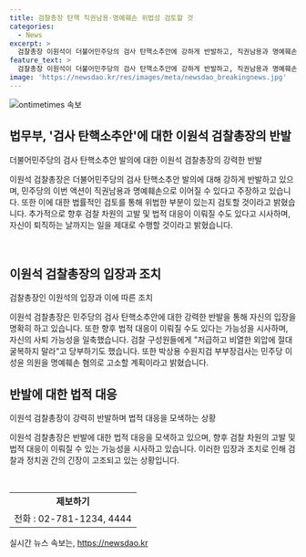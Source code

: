 ```yaml
---
title: 검찰총장 탄핵 직권남용·명예훼손 위법성 검토할 것
categories:
  - News
excerpt: >
  검찰총장 이원석이 더불어민주당의 검사 탄핵소추안에 강하게 반발하고, 직권남용과 명예훼손을 이유로 법률적 검토를 예고했다. 이어 검찰 차원의 고발 등 법적 대응 가능성을 시사하며, 술판 의혹을 제기한 이성윤 의원을 명예훼손 혐의로 고소할 계획이라고 전했다. 요지는 검찰의 탄핵에 대한 강력한 반발과 법적 대응 예고로 민주당과의 갈등이 고조되고 있다.
feature_text: >
  검찰총장 이원석이 더불어민주당의 검사 탄핵소추안에 강하게 반발하고, 직권남용과 명예훼손을 이유로 법률적 검토를 예고했다. 이어 검찰 차원의 고발 등 법적 대응 가능성을 시사하며, 술판 의혹을 제기한 이성윤 의원을 명예훼손 혐의로 고소할 계획이라고 전했다. 요지는 검찰의 탄핵에 대한 강력한 반발과 법적 대응 예고로 민주당과의 갈등이 고조되고 있다.
image: 'https://newsdao.kr/res/images/meta/newsdao_breakingnews.jpg'
---
```


<p><img src="https://newsdao.kr/res/images/meta/newsdao_breakingnews.jpg" alt="ontimetimes 속보" /></p>

<h2 data-ke-size="size26">법무부, '검사 탄핵소추안'에 대한 이원석 검찰총장의 반발</h2>

<p data-ke-size="size16">더불어민주당의 검사 탄핵소추안 발의에 대한 이원석 검찰총장의 강력한 반발</p>

<p>이원석 검찰총장은 더불어민주당의 검사 탄핵소추안 발의에 대해 강하게 반발하고 있으며, 민주당의 이번 액션이 직권남용과 명예훼손으로 이어질 수 있다고 주장하고 있습니다. 또한 이에 대한 법률적인 검토를 통해 위법한 부분이 있는지 검토할 것이라고 밝혔습니다. 추가적으로 향후 검찰 차원의 고발 및 법적 대응이 이뤄질 수도 있다고 시사하며, 자신이 퇴직하는 날까지는 일을 제대로 수행할 것이라고 밝혔습니다.</p>

<p data-ke-size="size16">&nbsp;</p>

<h2 data-ke-size="size26">이원석 검찰총장의 입장과 조치</h2>

<p data-ke-size="size16">검찰총장인 이원석의 입장과 이에 따른 조치</p>

<p>이원석 검찰총장은 민주당의 검사 탄핵소추안에 대한 강력한 반발을 통해 자신의 입장을 명확히 하고 있습니다. 또한 향후 법적 대응이 이뤄질 수도 있다는 가능성을 시사하며, 자신의 사퇴 가능성을 일축했습니다. 검찰 구성원들에게 "저급하고 비열한 외압에 절대 굴복하지 말라"고 당부하기도 했습니다. 또한 박상용 수원지검 부부장검사는 민주당 이성윤 의원을 명예훼손 혐의로 고소할 계획이라고 밝혔습니다.</p>

<h2 data-ke-size="size26">반발에 대한 법적 대응</h2>

<p data-ke-size="size16">이원석 검찰총장이 강력히 반발하며 법적 대응을 모색하는 상황</p>

<p>이원석 검찰총장은 반발에 대한 법적 대응을 모색하고 있으며, 향후 검찰 차원의 고발 및 법적 대응이 이뤄질 수 있는 가능성을 시사하고 있습니다. 이러한 입장과 조치로 인해 검찰과 정치권 간의 긴장이 고조되고 있는 상황입니다.</p>

<p data-ke-size="size16">&nbsp;</p>

<table>
   <tbody>
      <tr>
         <td style="text-align: center; height: 17px;"><b>제보하기</b></td>
      </tr>
      <tr>
         <td>전화 : 02-781-1234, 4444</td>
      </tr>
   </tbody>
</table>
실시간 뉴스 속보는, <a href="https://newsdao.kr" rel="dofollow">https://newsdao.kr</a>



